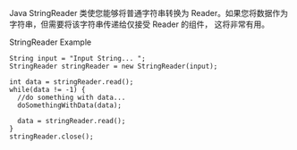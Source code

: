 Java StringReader 类使您能够将普通字符串转换为 Reader。如果您将数据作为字符串，但需要将该字符串传递给仅接受 Reader 的组件，
这将非常有用。

StringReader Example
```
String input = "Input String... ";
StringReader stringReader = new StringReader(input);

int data = stringReader.read();
while(data != -1) {
  //do something with data...
  doSomethingWithData(data);

  data = stringReader.read();
}
stringReader.close();
```